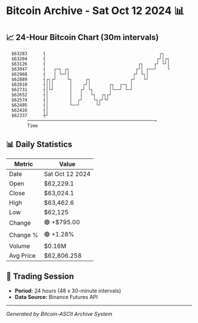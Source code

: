 # Bitcoin Archive - Sat Oct 12 2024 📊

## 📈 24-Hour Bitcoin Chart (30m intervals)

```
  $63283      ┤                                           ┌┐   
  $63204      ┤                                          ┌┘│┌┐ 
  $63126      ┤                                   ┌┐    ┌┘ └┘│ 
  $63047      ┤   ┌─┐ ┌┐                         ┌┘│ ┌──┘    └ 
  $62968      ┤   │ └─┘│                        ┌┘ └┐│         
  $62889      ┤┌┐┌┘    └┐     ┌┐               ┌┘   └┘         
  $62810      ┤│││      │    ┌┘│       ┌┐  ┌─┐ │               
  $62731      ┤│└┘      │   ┌┘ └┐      │└──┘ └─┘               
  $62652      ┤│        │   │   └┐  ┌┐┌┘                       
  $62574      ┤│        │  ┌┘    └┐┌┘└┘                        
  $62495      ┤│        └──┘      └┘                           
  $62416      ┤│                                               
  $62337      ┼┘                                               
        ────────────────────────────────────────────────→
        Time
```

## 📊 Daily Statistics

| Metric | Value |
|--------|-------|
| Date | Sat Oct 12 2024 |
| Open | $62,229.1 |
| Close | $63,024.1 |
| High | $63,462.6 |
| Low | $62,125 |
| Change | 🟢 +$795.00 |
| Change % | 🟢 +1.28% |
| Volume | $0.16M |
| Avg Price | $62,806.258 |

## 📅 Trading Session

- **Period:** 24 hours (48 x 30-minute intervals)
- **Data Source:** Binance Futures API

---
*Generated by Bitcoin-ASCII Archive System*
